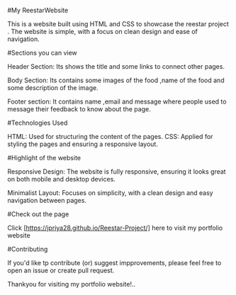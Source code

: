 
#My ReestarWebsite

This is a website built using HTML and CSS to showcase the reestar project . The website is simple, with a focus on clean design and ease of navigation.

#Sections you can view

Header Section: Its shows the title and some links to connect other pages.

Body Section: Its contains some images of the food ,name of the food and some description of the image.

Footer section: It contains name ,email and message where people used to message their feedback to know about the page. 

#Technologies Used

HTML: Used for structuring the content of the pages. 
CSS: Applied for styling the pages and ensuring a responsive layout.

#Highlight of the website

Responsive Design: The website is fully responsive, ensuring it looks great on both mobile and desktop devices.

Minimalist Layout: Focuses on simplicity, with a clean design and easy navigation between pages.

#Check out the page

Click [https://jpriya28.github.io/Reestar-Project/] here to visit my portfolio website

#Contributing

If you'd like tp contribute (or) suggest impprovements, please feel free to open an issue or create pull request.

Thankyou for visiting my portfolio website!..
